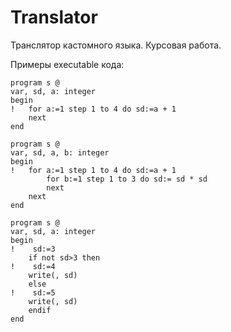 # Translator
Транслятор кастомного языка. Курсовая работа.

Примеры executable кода: 

```
program s @
var, sd, a: integer
begin
!   for a:=1 step 1 to 4 do sd:=a + 1
    next
end
```

```
program s @
var, sd, a, b: integer
begin
!   for a:=1 step 1 to 4 do sd:=a + 1
        for b:=1 step 1 to 3 do sd:= sd * sd
        next
    next
end
```

```
program s @
var, sd, a: integer
begin
!    sd:=3
    if not sd>3 then
!    sd:=4
    write(, sd)
    else
!    sd:=5
    write(, sd)
    endif
end
```
